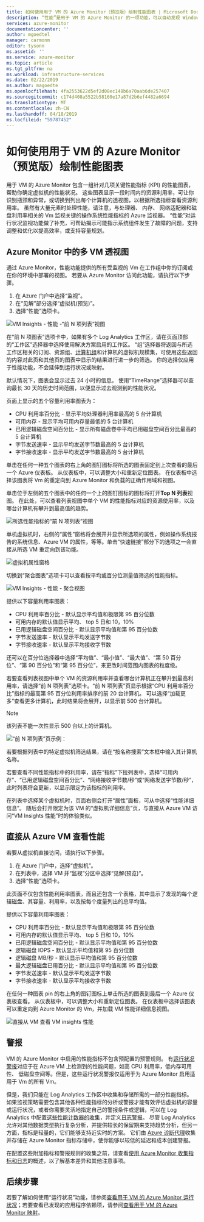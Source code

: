 ```yaml
---
title: 如何使用用于 VM 的 Azure Monitor（预览版）绘制性能图表 | Microsoft Docs
description: “性能”是用于 VM 的 Azure Monitor 的一项功能，可以自动发现 Windows 和 Linux 系统上的应用程序组件并映射服务之间的通信。 本文详细介绍如何在各种场景中使用该功能。
services: azure-monitor
documentationcenter: ''
author: mgoedtel
manager: carmonm
editor: tysonn
ms.assetid: ''
ms.service: azure-monitor
ms.topic: article
ms.tgt_pltfrm: na
ms.workload: infrastructure-services
ms.date: 02/22/2019
ms.author: magoedte
ms.openlocfilehash: 4fa2553622d5ef2d08ec148b6a70aab6de257407
ms.sourcegitcommit: c174d408a5522b58160e17a87d2b6ef4482a6694
ms.translationtype: MT
ms.contentlocale: zh-CN
ms.lasthandoff: 04/18/2019
ms.locfileid: "59787452"
---
```

# <a name="how-to-chart-performance-with-azure-monitor-for-vms-preview"></a>如何使用用于 VM 的 Azure Monitor（预览版）绘制性能图表
用于 VM 的 Azure Monitor 包含一组针对几项关键性能指标 (KPI) 的性能图表，帮助你确定虚拟机的性能状况。 这些图表显示一段时间内的资源利用率，可让你识别瓶颈和异常，或切换到列出每个计算机的透视图，以根据所选指标查看资源利用率。 虽然有大量元素时处理性能，请注意，与处理器、 内存、 网络适配器和磁盘利用率相关的 Vm 监视关键的操作系统性能指标的 Azure 监视器。 “性能”对运行状况监视功能做了补充，可帮助揭示可能指示系统组件发生了故障的问题，支持调整和优化以提高效率，或支持容量规划。  

## <a name="multi-vm-perspective-from-azure-monitor"></a>Azure Monitor 中的多 VM 透视图
通过 Azure Monitor，性能功能提供的所有受监视的 Vm 在工作组中你的订阅或在你的环境中部署的视图。 若要从 Azure Monitor 访问此功能，请执行以下步骤。 

1. 在 Azure 门户中选择“监视”。 
2. 在“见解”部分选择“虚拟机(预览)”。
3. 选择“性能”选项卡。

![VM Insights - 性能 -“前 N 项列表”视图](./media/vminsights-performance/vminsights-performance-aggview-01.png)

在“前 N 项图表”选项卡中，如果有多个 Log Analytics 工作区，请在页面顶部的“工作区”选择器中选择使用解决方案启用的工作区。 “组”选择器将返回与所选工作区相关的订阅、资源组、[计算机组](../platform/computer-groups.md)和计算机的虚拟机规模集，可使用这些返回的内容对此页和其他页的图表中显示的结果进行进一步的筛选。 你的选择仅应用于性能功能，不会延伸到运行状况或映射。  

默认情况下，图表会显示过去 24 小时的信息。 使用“TimeRange”选择器可以查询最长 30 天的历史时间范围，以便显示过去观测到的性能状况。   

页面上显示的五个容量利用率图表为：

* CPU 利用率百分比 - 显示平均处理器利用率最高的 5 台计算机 
* 可用内存 - 显示平均可用内存量最低的 5 台计算机 
* 已用逻辑磁盘空间百分比 - 显示所有磁盘卷中平均已用磁盘空间百分比最高的 5 台计算机 
* 字节发送速率 - 显示平均发送字节数最高的 5 台计算机 
* 字节接收速率 - 显示平均发送字节数最高的 5 台计算机 

单击在任何一种五个图表的右上角的图钉图标将所选的图表固定到上次查看的最后一个 Azure 仪表板。  从仪表板中，可以调整大小和重新定位图表。 在仪表板中选择该图表将 Vm 的重定向到 Azure Monitor 和负载的正确作用域和视图。  

单击位于左侧的五个图表中的任何一个上的图钉图标的图标将打开**Top N 列表**视图。  在此处，可以查看列表视图中单个 VM 的性能指标对应的资源使用率，以及哪台计算机有攀升到最高值的趋势。  

![所选性能指标的“前 N 项列表”视图](./media/vminsights-performance/vminsights-performance-topnlist-01.png)

单机虚拟机时，右侧的“属性”窗格将会展开并显示所选项的属性，例如操作系统报告的系统信息、Azure VM 的属性，等等。单击“快速链接”部分下的选项之一会直接从所选 VM 重定向到该功能。  

![虚拟机属性窗格](./media/vminsights-performance/vminsights-properties-pane-01.png)

切换到“聚合图表”选项卡可以查看按平均或百分位测量值筛选的性能指标。  

![VM Insights - 性能 - 聚合视图](./media/vminsights-performance/vminsights-performance-aggview-02.png)

提供以下容量利用率图表：

* CPU 利用率百分比 - 默认显示平均值和极限第 95 百分位数 
* 可用内存的默认值显示平均、 top 5 日和 10，10% 
* 已用逻辑磁盘空间百分比 - 默认显示平均值和第 95 百分位数 
* 字节发送速率 - 默认显示平均发送字节数 
* 字节接收速率 - 默认显示平均接收字节数

还可以在百分位选择器中选择“平均值”、“最小值”、“最大值”、“第 50 百分位”、“第 90 百分位”和“第 95 百分位”，来更改时间范围内图表的粒度级。   

若要查看列表视图中单个 VM 的资源利用率并查看哪台计算机正在攀升到最高利用率，请选择“前 N 项列表”选项卡。“前 N 项列表”页显示根据“CPU 利用率百分比”指标的最高第 95 百分位利用率排序的前 20 台计算机。  可以选择“加载更多”查看更多计算机，此时结果将会展开，以显示前 500 台计算机。 

>[!NOTE]
>该列表不能一次性显示 500 台以上的计算机。  
>

![“前 N 项列表”页示例：](./media/vminsights-performance/vminsights-performance-topnlist-01.png)

若要根据列表中的特定虚拟机筛选结果，请在“按名称搜索”文本框中输入其计算机名称。  

若要查看不同性能指标中的利用率，请在“指标”下拉列表中，选择“可用内存”、“已用逻辑磁盘空间百分比”、“网络接收字节数/秒”或“网络发送字节数/秒”，此时列表将会更新，以显示限定为该指标的利用率。  

在列表中选择某个虚拟机时，页面右侧会打开“属性”面板，可从中选择“性能详细信息”。  随后会打开限定为该 VM 的“虚拟机详细信息”页，与直接从 Azure VM 访问“VM Insights 性能”时的体验类似。  

## <a name="view-performance-directly-from-an-azure-vm"></a>直接从 Azure VM 查看性能
若要从虚拟机直接访问，请执行以下步骤。

1. 在 Azure 门户中，选择“虚拟机”。 
2. 在列表中，选择 VM 并“监视”分区中选择“见解(预览)”。  
3. 选择“性能”选项卡。 

此页面不仅包含性能利用率图表，而且还包含一个表格，其中显示了发现的每个逻辑磁盘、其容量、利用率，以及按每个度量列出的总平均值。  

提供以下容量利用率图表：

* CPU 利用率百分比 - 默认显示平均值和极限第 95 百分位数 
* 可用内存的默认值显示平均、 top 5 日和 10，10% 
* 已用逻辑磁盘空间百分比 - 默认显示平均值和第 95 百分位数 
* 逻辑磁盘 IOPS - 默认显示平均值和第 95 百分位数
* 逻辑磁盘 MB/秒 - 默认显示平均值和第 95 百分位数
* 最大逻辑磁盘已用百分比 - 默认显示平均值和第 95 百分位数
* 字节发送速率 - 默认显示平均发送字节数 
* 字节接收速率 - 默认显示平均接收字节数

在任何一种图表 pin 的右上角的图钉图标上单击所选的图表到最后一个 Azure 仪表板查看。 从仪表板中，可以调整大小和重新定位图表。 在仪表板中选择该图表可以重定向到 Azure Monitor 的 Vm，并加载 VM 性能详细信息视图。  

![直接从 VM 查看 VM insights 性能](./media/vminsights-performance/vminsights-performance-directvm-01.png)

## <a name="alerts"></a>警报  
VM 的 Azure Monitor 中启用的性能指标不包含预配置的预警规则。 有[运行状况警报](vminsights-health.md#alerts)对应于在 Azure VM 上检测到的性能问题，如高 CPU 利用率，低内存可用性、 低磁盘空间等。但是，这些运行状况警报仅适用于为 Azure Monitor 启用适用于 Vm 的所有 Vm。 

但是，我们只能在 Log Analytics 工作区中收集和存储所需的一部分性能指标。 如果监视策略需要包含其他各种性能指标的分析或警报才能有效评估虚拟机的容量或运行状况，或者你需要灵活地指定自己的警报条件或逻辑，可以在 Log Analytics 中配置[这些性能计数器的收集](../platform/data-sources-performance-counters.md)，并定义[日志警报](../platform/alerts-log.md)。 尽管 Log Analytics 允许对其他数据类型执行复杂分析，并提供较长的保留期来支持趋势分析，但另一方面，指标是轻量的，它们能够支持近实时的方案。 它们由 [Azure 诊断代理](../../virtual-machines/windows/monitor.md)收集并存储在 Azure Monitor 指标存储中，使你能够以较低的延迟和成本创建警报。

在配置这些附加指标和警报规则的收集之前，请查看[使用 Azure Monitor 收集指标和日志](../platform/data-platform.md)的概述，以了解基本差异和其他注意事项。  

## <a name="next-steps"></a>后续步骤
若要了解如何使用“运行状况”功能，请参阅[查看用于 VM 的 Azure Monitor 运行状况](vminsights-health.md)；若要查看已发现的应用程序依赖项，请参阅[查看用于 VM 的 Azure Monitor 映射](vminsights-maps.md)。 